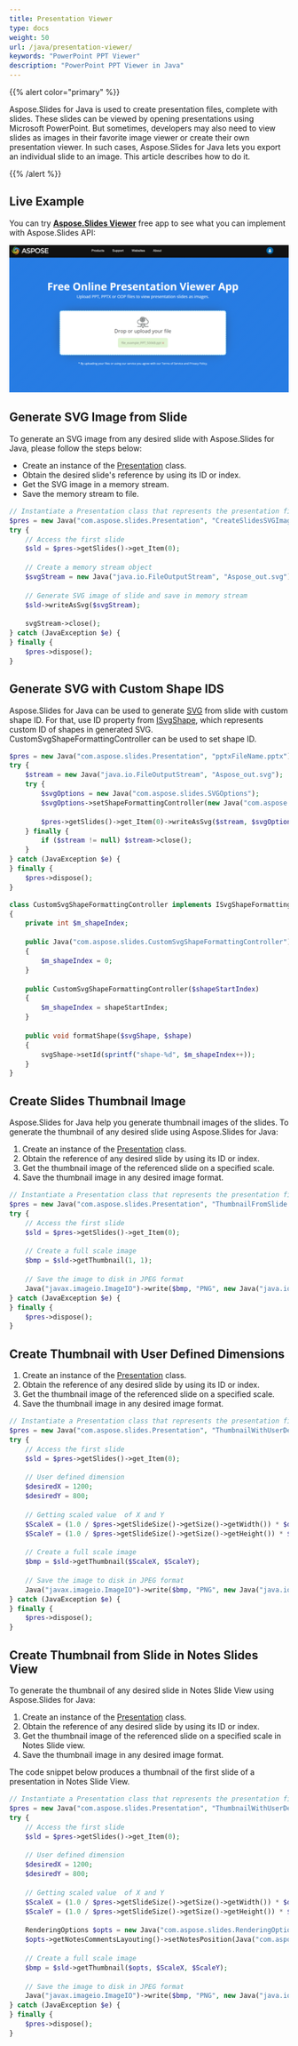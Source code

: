 ```yaml
---
title: Presentation Viewer
type: docs
weight: 50
url: /java/presentation-viewer/
keywords: "PowerPoint PPT Viewer"
description: "PowerPoint PPT Viewer in Java"
---
```


{{% alert color="primary" %}} 

Aspose.Slides for Java is used to create presentation files, complete with slides. These slides can be viewed by opening presentations using Microsoft PowerPoint. But sometimes, developers may also need to view slides as images in their favorite image viewer or create their own presentation viewer. In such cases, Aspose.Slides for Java lets you export an individual slide to an image. This article describes how to do it.

{{% /alert %}} 

## **Live Example**
You can try [**Aspose.Slides Viewer**](https://products.aspose.app/slides/viewer/) free app to see what you can implement with Aspose.Slides API:

[](https://products.aspose.app/slides/viewer/)

[![todo:image_alt_text](slides-viewer.png)](https://products.aspose.app/slides/viewer/)

## **Generate SVG Image from Slide**
To generate an SVG image from any desired slide with Aspose.Slides for Java, please follow the steps below:

- Create an instance of the [Presentation](https://apireference.aspose.com/slides/java/com.aspose.slides/Presentation) class.
- Obtain the desired slide's reference by using its ID or index.
- Get the SVG image in a memory stream.
- Save the memory stream to file.

```php
// Instantiate a Presentation class that represents the presentation file
$pres = new Java("com.aspose.slides.Presentation", "CreateSlidesSVGImage.pptx");
try {
    // Access the first slide
    $sld = $pres->getSlides()->get_Item(0);

    // Create a memory stream object
    $svgStream = new Java("java.io.FileOutputStream", "Aspose_out.svg");

    // Generate SVG image of slide and save in memory stream
    $sld->writeAsSvg($svgStream);

    svgStream->close();
} catch (JavaException $e) {
} finally {
    $pres->dispose();
}
```

## **Generate SVG with Custom Shape IDS**
Aspose.Slides for Java can be used to generate [SVG](https://wiki.fileformat.com/page-description-language/svg/) from slide with custom shape ID. For that, use ID property from [ISvgShape](https://apireference.aspose.com/slides/java/com.aspose.slides/ISvgShape), which represents custom ID of shapes in generated SVG. CustomSvgShapeFormattingController can be used to set shape ID.

```php
$pres = new Java("com.aspose.slides.Presentation", "pptxFileName.pptx");
try {
    $stream = new Java("java.io.FileOutputStream", "Aspose_out.svg");
    try {
        $svgOptions = new Java("com.aspose.slides.SVGOptions");
        $svgOptions->setShapeFormattingController(new Java("com.aspose.slides.CustomSvgShapeFormattingController"));

        $pres->getSlides()->get_Item(0)->writeAsSvg($stream, $svgOptions);
    } finally {
        if ($stream != null) $stream->close();
    }
} catch (JavaException $e) {
} finally {
    $pres->dispose();
}
```
```php
class CustomSvgShapeFormattingController implements ISvgShapeFormattingController
{
    private int $m_shapeIndex;

    public Java("com.aspose.slides.CustomSvgShapeFormattingController")
    {
        $m_shapeIndex = 0;
    }
    
    public CustomSvgShapeFormattingController($shapeStartIndex)
    {
        $m_shapeIndex = shapeStartIndex;
    }

    public void formatShape($svgShape, $shape)
    {
        svgShape->setId(sprintf("shape-%d", $m_shapeIndex++));
    }
}
```

## **Create Slides Thumbnail Image**
Aspose.Slides for Java help you generate thumbnail images of the slides. To generate the thumbnail of any desired slide using Aspose.Slides for Java:

1. Create an instance of the [Presentation](https://apireference.aspose.com/slides/java/com.aspose.slides/Presentation) class.
1. Obtain the reference of any desired slide by using its ID or index.
1. Get the thumbnail image of the referenced slide on a specified scale.
1. Save the thumbnail image in any desired image format.

```php
// Instantiate a Presentation class that represents the presentation file
$pres = new Java("com.aspose.slides.Presentation", "ThumbnailFromSlide.pptx");
try {
    // Access the first slide
    $sld = $pres->getSlides()->get_Item(0);

    // Create a full scale image
    $bmp = $sld->getThumbnail(1, 1);

    // Save the image to disk in JPEG format
    Java("javax.imageio.ImageIO")->write($bmp, "PNG", new Java("java.io.File", "Thumbnail_out.png"));
} catch (JavaException $e) {
} finally {
    $pres->dispose();
}
```

## **Create Thumbnail with User Defined Dimensions**

1. Create an instance of the [Presentation](https://apireference.aspose.com/slides/java/com.aspose.slides/Presentation) class.
1. Obtain the reference of any desired slide by using its ID or index.
1. Get the thumbnail image of the referenced slide on a specified scale.
1. Save the thumbnail image in any desired image format.

```php
// Instantiate a Presentation class that represents the presentation file
$pres = new Java("com.aspose.slides.Presentation", "ThumbnailWithUserDefinedDimensions.pptx");
try {
    // Access the first slide
    $sld = $pres->getSlides()->get_Item(0);

    // User defined dimension
    $desiredX = 1200;
    $desiredY = 800;

    // Getting scaled value  of X and Y
    $ScaleX = (1.0 / $pres->getSlideSize()->getSize()->getWidth()) * $desiredX;
    $ScaleY = (1.0 / $pres->getSlideSize()->getSize()->getHeight()) * $desiredY;
    
    // Create a full scale image
    $bmp = $sld->getThumbnail($ScaleX, $ScaleY);

    // Save the image to disk in JPEG format
    Java("javax.imageio.ImageIO")->write($bmp, "PNG", new Java("java.io.File", "Thumbnail_out.png"));
} catch (JavaException $e) {
} finally {
    $pres->dispose();
}
```

## **Create Thumbnail from Slide in Notes Slides View**
To generate the thumbnail of any desired slide in Notes Slide View using Aspose.Slides for Java:

1. Create an instance of the [Presentation](https://apireference.aspose.com/slides/java/com.aspose.slides/Presentation) class.
1. Obtain the reference of any desired slide by using its ID or index.
1. Get the thumbnail image of the referenced slide on a specified scale in Notes Slide view.
1. Save the thumbnail image in any desired image format.

The code snippet below produces a thumbnail of the first slide of a presentation in Notes Slide View.

```php
// Instantiate a Presentation class that represents the presentation file
$pres = new Java("com.aspose.slides.Presentation", "ThumbnailWithUserDefinedDimensions.pptx");
try {
    // Access the first slide
    $sld = $pres->getSlides()->get_Item(0);

    // User defined dimension
    $desiredX = 1200;
    $desiredY = 800;

    // Getting scaled value  of X and Y
    $ScaleX = (1.0 / $pres->getSlideSize()->getSize()->getWidth()) * $desiredX;
    $ScaleY = (1.0 / $pres->getSlideSize()->getSize()->getHeight()) * $desiredY;

    RenderingOptions $opts = new Java("com.aspose.slides.RenderingOptions");
    $opts->getNotesCommentsLayouting()->setNotesPosition(Java("com.aspose.slides.NotesPositions")->BottomTruncated);
    
    // Create a full scale image
    $bmp = $sld->getThumbnail($opts, $ScaleX, $ScaleY);

    // Save the image to disk in JPEG format
    Java("javax.imageio.ImageIO")->write($bmp, "PNG", new Java("java.io.File", "Thumbnail_out.png"));
} catch (JavaException $e) {
} finally {
    $pres->dispose();
}
```
